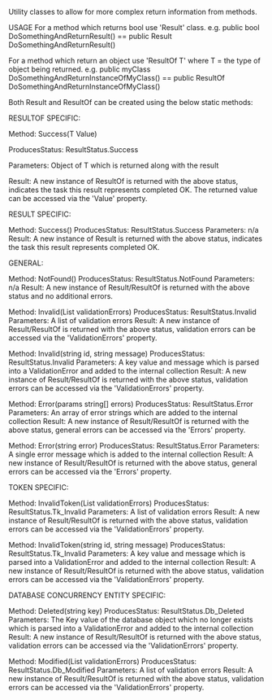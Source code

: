 Utility classes to allow for more complex return information from methods.

USAGE
For a method which returns bool use 'Result' class.
e.g. public bool DoSomethingAndReturnResult() == public Result DoSomethingAndReturnResult()

For a method which return an object use 'ResultOf T' where T = the type of object being returned.
e.g. public myClass DoSomethingAndReturnInstanceOfMyClass() == public ResultOf<myClass> DoSomethingAndReturnInstanceOfMyClass()

Both Result and ResultOf can be created using the below static methods:

RESULTOF SPECIFIC:

Method: Success(T Value)
   
ProducesStatus: ResultStatus.Success
   
Parameters: Object of T which is returned along with the result
   
Result: A new instance of ResultOf is returned with the above status, indicates the task this result represents completed OK. The returned value can be accessed 
via the 'Value' property. 

RESULT SPECIFIC:

Method: Success()
ProducesStatus: ResultStatus.Success
Parameters: n/a
Result: A new instance of Result is returned with the above status, indicates the task this result represents completed OK.

GENERAL:

Method: NotFound()
ProducesStatus: ResultStatus.NotFound
Parameters: n/a
Result: A new instance of Result/ResultOf is returned with the above status and no additional errors.

Method: Invalid(List<ValidationError> validationErrors)
ProducesStatus: ResultStatus.Invalid
Parameters:  A list of validation errors
Result: A new instance of Result/ResultOf is returned with the above status, validation errors can be accessed via the 'ValidationErrors' property. 

Method: Invalid(string id, string message)
ProducesStatus: ResultStatus.Invalid
Parameters:  A key value and message which is parsed into a ValidationError and added to the internal collection
Result: A new instance of Result/ResultOf is returned with the above status, validation errors can be accessed via the 'ValidationErrors' property. 

Method: Error(params string[] errors)
ProducesStatus: ResultStatus.Error
Parameters:  An array of error strings which are added to the internal collection
Result: A new instance of Result/ResultOf is returned with the above status, general errors can be accessed via the 'Errors' property.

Method: Error(string error)
ProducesStatus: ResultStatus.Error
Parameters:  A single error message which is added to the internal collection
Result: A new instance of Result/ResultOf is returned with the above status, general errors can be accessed via the 'Errors' property.
   

TOKEN SPECIFIC:
  
Method: InvalidToken(List<ValidationError> validationErrors)
ProducesStatus: ResultStatus.Tk_Invalid
Parameters:  A list of validation errors
Result: A new instance of Result/ResultOf is returned with the above status, validation errors can be accessed via the 'ValidationErrors' property. 

Method: InvalidToken(string id, string message)
ProducesStatus: ResultStatus.Tk_Invalid
Parameters:  A key value and message which is parsed into a ValidationError and added to the internal collection
Result: A new instance of Result/ResultOf is returned with the above status, validation errors can be accessed via the 'ValidationErrors' property. 
  
  
DATABASE CONCURRENCY ENTITY SPECIFIC:
  
Method: Deleted(string key)
ProducesStatus: ResultStatus.Db_Deleted
Parameters:  The Key value of the database object which no longer exists which is parsed into a ValidationError and added to the internal collection
Result: A new instance of Result/ResultOf is returned with the above status, validation errors can be accessed via the 'ValidationErrors' property. 
  
Method: Modified(List<ValidationError> validationErrors)
ProducesStatus: ResultStatus.Db_Modified
Parameters: A list of validation errors
Result: A new instance of Result/ResultOf is returned with the above status, validation errors can be accessed via the 'ValidationErrors' property.
 
